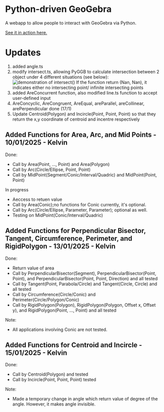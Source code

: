 # Python-driven GeoGebra

A webapp to allow people to interact with GeoGebra via Python.

[See it in action here.](https://www.geogebra.org/python/)

# Updates
1. added angle.ts
2. modify intersect.ts, allowing PyGGB to calculate intersection between 2 object under 4 different situations (see below):
![demonstration of intersect() ](https://github.com/user-attachments/assets/0a5c4458-7d06-489d-9c59-d7ede760d5b1)
If the function return (Nan, Nan), it indicates either no intersecting point/ infinite intersecting points
3. added AreConcurrent function, also modified line.ts function to accept user-defined input
5. AreConcyclic, AreCongruent, AreEqual, areParallel, areCollinear, arePerpendicular done (17/1)
6. Update Centroid(Polygon) and Incircle(Point, Point, Point) so that they return the x,y coordinate of centroid and incentre respectively
   
## Added Functions for Area, Arc, and Mid Points - 10/01/2025 - Kelvin
Done:
- Call by Area(Point, ..., Point) and Area(Polygon)
- Call by Arc(Circle/Ellipse, Point, Point)
- Call by MidPoint(Segment/Conic/Interval/Quadric) and MidPoint(Point, Point)

In progress
- Aeccess to retuen value
- Call by Area(Conic);no functions for Conic currently, it's optional.
- Call by Arc(Circle/Ellipse, Parameter, Parameter); optional as well.
- Testing on MidPoint(Conic/Interval/Quadric)

## Added Functions for Perpendicular Bisector, Tangent, Circumference, Perimeter, and RigidPolygon - 13/01/2025 - Kelvin
Done:
- Return value of area
- Call by PerpendicularBisector(Segment), PerpendicularBisector(Point, Point), and PerpendicularBisector(Point, Point, Direction) and all tested
- Call by Tangent(Point, Parabola/Circle) and Tangent(Circle, Circle) and all tested
- Call by Circumference(Circle/Conic) and Perimeter(Circle/Polygon/Conic)
- Call by RigidPolygon(Polygon), RigidPolygon(Polygon, Offset x, Offset y), and RigidPolygon(Point, ..., Point) and all tested

Note:
- All applications involving Conic are not tested.

## Added Functions for Centroid and Incircle - 15/01/2025 - Kelvin
Done:
- Call by Centroid(Polygon) and tested
- Call by Incircle(Point, Point, Point) tested

Note:
- Made a temporary change in angle which return value of degree of the angle. However, it makes angle invisible.
